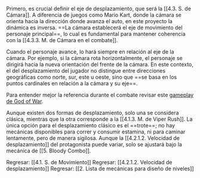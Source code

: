 
Primero, es crucial definir el eje de desplazamiento, que será la [[4.3. S. de Cámara]]. A diferencia de juegos como Mario Kart, donde la cámara se orienta hacia la dirección donde avanza el auto, en este proyecto la dinámica es inversa. ==La cámara establecerá el eje de movimiento del personaje principal==, lo cual es fundamental para mantener coherencia con la [[4.3.3. M. de Cámara en el combate]].

Cuando el personaje avance, lo hará siempre en relación al eje de la cámara. Por ejemplo, si la cámara rota horizontalmente, el personaje se dirigirá hacia la nueva orientación del frente de la cámara. En este contexto, el del desplazamiento del jugador no distingue entre direcciones geográficas como norte, sur, este u oeste, sino que ==se basa en los puntos cardinales en relación a la cámara y su eje==.

Para entender mejor la referencia durante el combate revisar este [gameplay de God of War](https://youtu.be/BsVrS0Jgig8?si=QWJ7YVEP_cXBU45X).

Aunque existen dos formas de desplazamiento, solo una se considera clásica, mientras que la otra corresponde a la [[4.1.3. M. de Viper Rush]]. La única opción para el desplazamiento clásico es el ==trote==; no hay mecánicas disponibles para correr y consumir estamina, ni para caminar lentamente, pero de manera sigilosa. Aunque la [[4.2.1.2. Velocidad de desplazamiento]] del protagonista puede variar, solo se ajustará bajo la mecánica de [[5. Bloody Combo]].


Regresar: [[4.1. S. de Movimiento]]
Regresar: [[4.2.1.2. Velocidad de desplazamiento]]
Regresar: [[2. Lista de mecánicas para diseño de niveles]]



